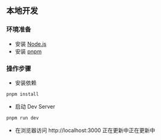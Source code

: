 

## 本地开发

### 环境准备

- 安装 [Node.js](https://nodejs.org/en)
- 安装 [pnpm](https://pnpm.io/installation)

### 操作步骤

- 安装依赖

```sh
pnpm install
```

- 启动 Dev Server

```sh
pnpm run dev
```

- 在浏览器访问 http://localhost:3000
 正在更新中正在更新中